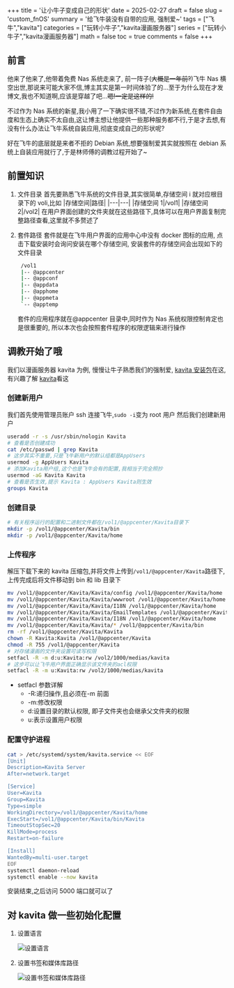 +++
title = '让小牛子变成自己的形状'
date = 2025-02-27
draft = false
slug = 'custom_fnOS'
summary = '给飞牛装没有自带的应用, 强制爱~'
tags = ["飞牛","kavita"]
categories = ["玩转小牛子","kavita漫画服务器"]
series = ["玩转小牛子","kavita漫画服务器"]
math = false
toc = true
comments = false
+++

## 前言

他来了他来了,他带着免费 Nas 系统走来了, 前一阵子(~~大概是一年前?~~)飞牛 Nas 横空出世,那说来可能大家不信,博主其实是第一时间体验了的...至于为什么现在才发博文,我也不知道啊,应该是穿越了吧...~~嗯!一定是这样的!~~

不过作为 Nas 系统的新星,我小用了一下确实很不错,不过作为新系统,在套件自由度和生态上确实不太自由,这让博主想让他提供一些那种服务都不行,于是才去想,有没有什么办法让飞牛系统自装应用,彻底变成自己的形状呢?

好在飞牛的底层就是来者不拒的 Debian 系统,想要强制爱其实就按照在 debian 系统上自装应用就行了,于是林师傅的调教过程开始了~

## 前置知识

1. 文件目录
   首先要熟悉飞牛系统的文件目录,其实很简单,存储空间 i 就对应根目录下的 voli,比如
   |存储空间|路径|
   |---|---|
   |存储空间 1|/vol1|
   |存储空间 2|/vol2|
   在用户界面创建的文件夹就在这些路径下,具体可以在用户界面复制完整路径查看,这里就不多赘述了
2. 套件路径
   套件就是在飞牛用户界面的应用中心中没有 docker 图标的应用, 点击下载安装时会询问安装在哪个存储空间, 安装套件的存储空间会出现如下的文件目录

   ```bash
    /vol1
    |-- @appcenter
    |-- @appconf
    |-- @appdata
    |-- @apphome
    |-- @appmeta
    `-- @apptemp
   ```

   套件的应用程序就在@appcenter 目录中,同时作为 Nas 系统权限控制肯定也是很重要的, 所以本次也会按照套件程序的权限逻辑来进行操作

## 调教开始了哦

我们以漫画服务器 kavita 为例, 慢慢让牛子熟悉我们的强制爱, [kavita 安装包](https://github.com/Kareadita/Kavita/releases)在这,有兴趣了解 [kavita](https://wiki.kavitareader.com/)看这

### 创建新用户

我们首先使用管理员账户 ssh 连接飞牛,`sudo -i`变为 root 用户
然后我们创建新用户

```bash
useradd -r -s /usr/sbin/nologin Kavita
# 查看是否创建成功
cat /etc/passwd | grep Kavita
# 这步其实不重要,只是飞牛新用户的默认组都是AppUsers
usermod -g AppUsers Kavita
# 添加Kavita用户组,这个也是飞牛会有的配置,我相当于完全照抄
usermod -aG Kavita Kavita
# 查看是否生效,提示 Kavita : AppUsers Kavita则生效
groups Kavita
```

### 创建目录

```bash
# 有关程序运行的配置和二进制文件都在/vol1/@appcenter/Kavita目录下
mkdir -p /vol1/@appcenter/Kavita/bin
mkdir -p /vol1/@appcenter/Kavita/home
```

### 上传程序

解压下载下来的 kavita 压缩包,并将文件上传到`/vol1/@appcenter/Kavita`路径下,
上传完成后将文件移动到 bin 和 lib 目录下

```bash
mv /vol1/@appcenter/Kavita/Kavita/config /vol1/@appcenter/Kavita/home
mv /vol1/@appcenter/Kavita/Kavita/wwwroot /vol1/@appcenter/Kavita/home
mv /vol1/@appcenter/Kavita/Kavita/I18N /vol1/@appcenter/Kavita/home
mv /vol1/@appcenter/Kavita/Kavita/EmailTemplates /vol1/@appcenter/Kavita/home
mv /vol1/@appcenter/Kavita/Kavita/I18N /vol1/@appcenter/Kavita/home
mv /vol1/@appcenter/Kavita/Kavita/* /vol1/@appcenter/Kavita/bin
rm -rf /vol1/@appcenter/Kavita/Kavita
chown -R Kavita:Kavita /vol1/@appcenter/Kavita
chmod -R 755 /vol1/@appcenter/Kavita
# 对存储漫画的文件夹设置可读写权限
setfacl -R -m d:u:Kavita:rw /vol2/1000/medias/kavita
# 这步可以让飞牛用户界面正确显示该文件夹的acl权限
setfacl -R -m u:Kavita:rw /vol2/1000/medias/kavita
```

- setfacl 参数详解
  - -R:递归操作,且必须在-m 前面
  - -m:修改权限
  - d:设置目录的默认权限, 即子文件夹也会继承父文件夹的权限
  - u:表示设置用户权限

### 配置守护进程

```bash
cat > /etc/systemd/system/kavita.service << EOF
[Unit]
Description=Kavita Server
After=network.target

[Service]
User=Kavita
Group=Kavita
Type=simple
WorkingDirectory=/vol1/@appcenter/Kavita/home
ExecStart=/vol1/@appcenter/Kavita/bin/Kavita
TimeoutStopSec=20
KillMode=process
Restart=on-failure

[Install]
WantedBy=multi-user.target
EOF
systemctl daemon-reload
systemctl enable --now kavita
```

安装结束,之后访问 5000 端口就可以了

## 对 kavita 做一些初始化配置

1. 设置语言

   ![设置语言](https://s21.ax1x.com/2025/02/28/pE8PwBn.md.png)

2. 设置书签和媒体库路径

   ![设置书签和媒体库路径](https://s21.ax1x.com/2025/02/28/pE8PwBn.md.png)
